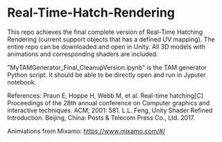 # Real-Time-Hatch-Rendering
This repo achieves the final complete version of Real-Time Hatching Rendering (current support objects that has a defined UV mapping). 
The entire repo can be downloaded and open in Unity. All 3D models with animations and corresponding shaders are included.

"MyTAMGenerator_Final_CleanupVersion.ipynb" is the TAM generator Python script. It should be able to be directly open and run in Jyputer notebook. 

References: 
Praun E, Hoppe H, Webb M, et al. Real-time hatching[C] Proceedings of the 28th annual conference on Computer graphics and interactive techniques. ACM, 2001: 581.
L.L. Feng, Unity Shader Refined Introduction. Beijing, China: Posts & Telecom Press Co., Ltd. 2017.

Animiations from Mixamo: https://www.mixamo.com/#/
